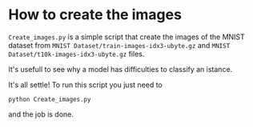 # How to create the images 
`Create_images.py` is a simple script that create the images of the MNIST dataset from `MNIST Dataset/train-images-idx3-ubyte.gz` and `MNIST Dataset/t10k-images-idx3-ubyte.gz` files.

It's usefull to see why a model has difficulties to classify an istance.

It's all settle! To run this script you just need to 
```
python Create_images.py
```
and the job is done.

